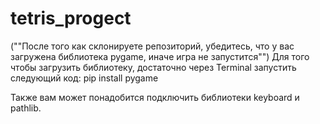 # tetris_progect
(""После того как склонируете репозиторий, убедитесь, что у вас загружена библиотека pygame, иначе игра не запустится"")
Для того чтобы загрузить библиотеку, достаточно через Terminal запустить следующий код: pip install pygame

Также вам может понадобится подключить библиотеки keyboard и pathlib.
